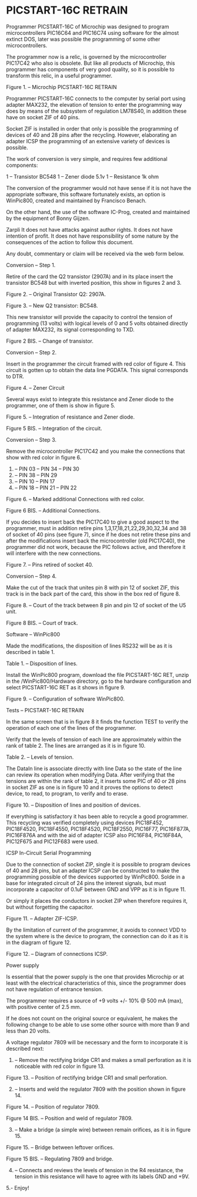 # PICSTART-16C RETRAIN

Programmer PICSTART-16C of Microchip was designed to program microcontrollers PIC16C64 and PIC16C74 using software for the almost extinct DOS, later was possible the programming of some other microcontrollers.

The programmer now is a relic, is governed by the microcontroller PIC17C42 who also is obsolete. But like all products of Microchip, this programmer has components of very good quality, so it is possible to transform this relic, in a useful programmer.

Figure 1. – Microchip PICSTART-16C RETRAIN

Programmer PICSTART-16C connects to the computer by serial port using adapter MAX232, the elevation of tension to enter the programming way does by means of the subsystem of regulation LM78S40, in addition these have on socket ZIF of 40 pins.

Socket ZIF is installed in order that only is possible the programming of devices of 40 and 28 pins after the recycling. However, elaborating an adapter ICSP the programming of an extensive variety of devices is possible.

The work of conversion is very simple, and requires few additional components:

1 – Transistor BC548
1 – Zener diode 5.1v
1 – Resistance 1k ohm

The conversion of the programmer would not have sense if it is not have the appropriate software, this software fortunately exists, an option is WinPic800, created and maintained by Francisco Benach.

On the other hand, the use of the software IC-Prog, created and maintained by the equipment of Bonny Gijzen.

Zarpli It does not have attacks against author rights. It does not have intention of profit. It does not have responsibility of some nature by the consequences of the action to follow this document.

Any doubt, commentary or claim will be received via the web form below.

Conversion – Step 1.

Retire of the card the Q2 transistor (2907A) and in its place insert the transistor BC548 but with inverted position, this show in figures 2 and 3.

Figure 2. – Original Transistor Q2: 2907A.

Figure 3. – New Q2 transistor: BC548.

This new transistor will provide the capacity to control the tension of programming (13 volts) with logical levels of 0 and 5 volts obtained directly of adapter MAX232, its signal corresponding to TXD.

Figure 2 BIS. – Change of transistor.

Conversion – Step 2.

Insert in the programmer the circuit framed with red color of figure 4. This circuit is gotten up to obtain the data line PGDATA. This signal corresponds to DTR.

Figure 4. – Zener Circuit

Several ways exist to integrate this resistance and Zener diode to the programmer, one of them is show in figure 5.

Figure 5. – Integration of resistance and Zener diode.

Figure 5 BIS. – Integration of the circuit.

 

Conversion – Step 3.

Remove the microcontroller PIC17C42 and you make the connections that show with red color in figure 6.

1. – PIN 03 – PIN 34 – PIN 30
2. – PIN 38 – PIN 29
3. – PIN 10 – PIN 17
4. – PIN 18 – PIN 21 – PIN 22

Figure 6. – Marked additional Connections with red color.

Figure 6 BIS. – Additional Connections.

If you decides to insert back the PIC17C40 to give a good aspect to the programmer, must in addition retire pins 1,3,17,18,21,22,29,30,32,34 and 38 of socket of 40 pins (see figure 7), since if he does not retire these pins and after the modifications insert back the microcontroller (old PIC17C40), the programmer did not work, because the PIC follows active, and therefore it will interfere with the new connections.

Figure 7. – Pins retired of socket 40.

Conversion – Step 4.

Make the cut of the track that unites pin 8 with pin 12 of socket ZIF, this track is in the back part of the card, this show in the box red of figure 8.

Figure 8. – Court of the track between 8 pin and pin 12 of socket of the U5 unit.

Figure 8 BIS. – Court of track.

Software – WinPic800

Made the modifications, the disposition of lines RS232 will be as it is described in table 1.

Table 1. – Disposition of lines.

Install the WinPic800 program, download the file PICSTART-16C RET, unzip in the /WinPic800/Hardware directory, go to the hardware configuration and select PICSTART-16C RET as it shows in figure 9.

Figure 9. – Configuration of software WinPic800.

Tests – PICSTART-16C RETRAIN

In the same screen that is in figure 8 it finds the function TEST to verify the operation of each one of the lines of the programmer.

Verify that the levels of tension of each line are approximately within the rank of table 2. The lines are arranged as it is in figure 10.

Table 2. – Levels of tension.

The DataIn line is associate directly with line Data so the state of the line can review its operation when modifying Data.
After verifying that the tensions are within the rank of table 2, it inserts some PIC of 40 or 28 pins in socket ZIF as one is in figure 10 and it proves the options to detect device, to read, to program, to verify and to erase.

Figure 10. – Disposition of lines and position of devices.

If everything is satisfactory it has been able to recycle a good programmer. This recycling was verified completely using devices PIC18F452, PIC18F4520, PIC18F4550, PIC18F4520, PIC18F2550, PIC16F77, PIC16F877A, PIC16F876A and with the aid of adapter ICSP also PIC16F84, PIC16F84A, PIC12F675 and PIC12F683 were used.

ICSP In-Circuit Serial Programming

Due to the connection of socket ZIP, single it is possible to program devices of 40 and 28 pins, but an adapter ICSP can be constructed to make the programming possible of the devices supported by WinPic800. Solde in a base for integrated circuit of 24 pins the interest signals,
but must incorporate a capacitor of 0.1uF between GND and VPP as it is in figure 11.

Or simply it places the conductors in socket ZIP when therefore requires it, but without forgetting the capacitor.

Figure 11. – Adapter ZIF-ICSP.

By the limitation of current of the programmer, it avoids to connect VDD to the system where is the device to program, the connection can do it as it is in the diagram of figure 12.

Figure 12. – Diagram of connections ICSP.

Power supply

Is essential that the power supply is the one that provides Microchip or at least with the electrical characteristics of this, since the programmer does not have regulation of entrance tension.

The programmer requires a source of +9 volts +/- 10% @ 500 mA (max), with positive center of 2.5 mm.

If he does not count on the original source or equivalent, he makes the following change to be able to use some other source with more than 9 and less than 20 volts.

A voltage regulator 7809 will be necessary and the form to incorporate it is described next:

1. – Remove the rectifying bridge CR1 and makes a small perforation as it is noticeable with red color in figure 13.

Figure 13. – Position of rectifying bridge CR1 and small perforation.

2. – Inserts and weld the regulator 7809 with the position shown in figure 14.

Figure 14. – Position of regulator 7809.

Figure 14 BIS. – Position and weld of regulator 7809.

3. – Make a bridge (a simple wire) between remain orifices, as it is in figure 15.

Figure 15. – Bridge between leftover orifices.

Figure 15 BIS. – Regulating 7809 and bridge.

4. – Connects and reviews the levels of tension in the R4 resistance, the tension in this resistance will have to agree with its labels GND and +9V.

 

5.- Enjoy! 


